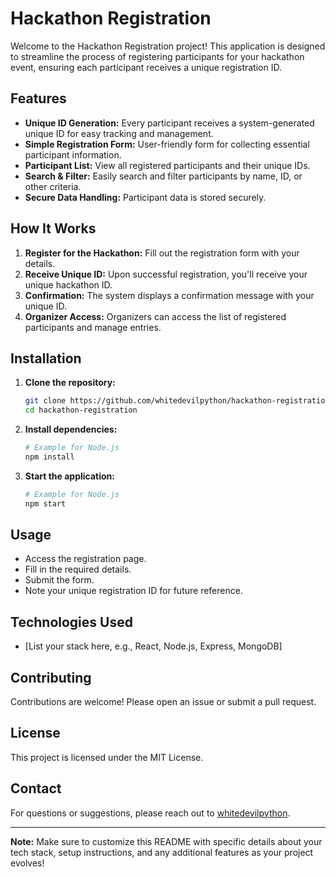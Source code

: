# Hackathon Registration

Welcome to the Hackathon Registration project! This application is designed to streamline the process of registering participants for your hackathon event, ensuring each participant receives a unique registration ID.

## Features

- **Unique ID Generation:** Every participant receives a system-generated unique ID for easy tracking and management.
- **Simple Registration Form:** User-friendly form for collecting essential participant information.
- **Participant List:** View all registered participants and their unique IDs.
- **Search & Filter:** Easily search and filter participants by name, ID, or other criteria.
- **Secure Data Handling:** Participant data is stored securely.

## How It Works

1. **Register for the Hackathon:** Fill out the registration form with your details.
2. **Receive Unique ID:** Upon successful registration, you'll receive your unique hackathon ID.
3. **Confirmation:** The system displays a confirmation message with your unique ID.
4. **Organizer Access:** Organizers can access the list of registered participants and manage entries.

## Installation

1. **Clone the repository:**
   ```bash
   git clone https://github.com/whitedevilpython/hackathon-registration.git
   cd hackathon-registration
   ```

2. **Install dependencies:**
   ```bash
   # Example for Node.js
   npm install
   ```

3. **Start the application:**
   ```bash
   # Example for Node.js
   npm start
   ```

## Usage

- Access the registration page.
- Fill in the required details.
- Submit the form.
- Note your unique registration ID for future reference.

## Technologies Used

- [List your stack here, e.g., React, Node.js, Express, MongoDB]

## Contributing

Contributions are welcome! Please open an issue or submit a pull request.

## License

This project is licensed under the MIT License.

## Contact

For questions or suggestions, please reach out to [whitedevilpython](https://github.com/whitedevilpython).

---

**Note:** Make sure to customize this README with specific details about your tech stack, setup instructions, and any additional features as your project evolves!
